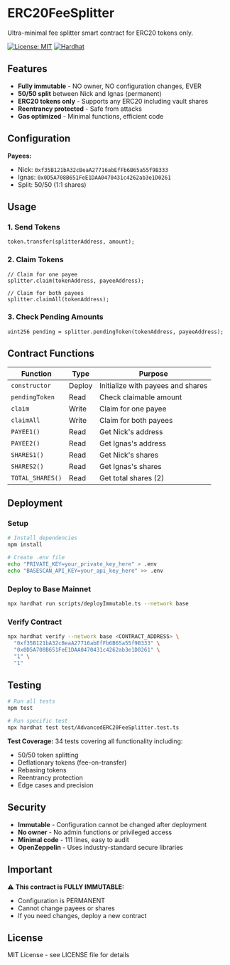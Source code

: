 # ERC20FeeSplitter

Ultra-minimal fee splitter smart contract for ERC20 tokens only.

[![License: MIT](https://img.shields.io/badge/License-MIT-yellow.svg)](https://opensource.org/licenses/MIT)
[![Hardhat](https://img.shields.io/badge/Built%20with-Hardhat-yellow.svg)](https://hardhat.org/)

## Features

- **Fully immutable** - NO owner, NO configuration changes, EVER
- **50/50 split** between Nick and Ignas (permanent)
- **ERC20 tokens only** - Supports any ERC20 including vault shares
- **Reentrancy protected** - Safe from attacks
- **Gas optimized** - Minimal functions, efficient code

## Configuration

**Payees:**
- Nick: `0xf35B121bA32cBeaA27716abEfFb6B65a55f9B333`
- Ignas: `0x0D5A708B651FeE1DAA0470431c4262ab3e1D0261`
- Split: 50/50 (1:1 shares)

## Usage

### 1. Send Tokens
```solidity
token.transfer(splitterAddress, amount);
```

### 2. Claim Tokens
```solidity
// Claim for one payee
splitter.claim(tokenAddress, payeeAddress);

// Claim for both payees
splitter.claimAll(tokenAddress);
```

### 3. Check Pending Amounts
```solidity
uint256 pending = splitter.pendingToken(tokenAddress, payeeAddress);
```

## Contract Functions

| Function | Type | Purpose |
|----------|------|---------|
| `constructor` | Deploy | Initialize with payees and shares |
| `pendingToken` | Read | Check claimable amount |
| `claim` | Write | Claim for one payee |
| `claimAll` | Write | Claim for both payees |
| `PAYEE1()` | Read | Get Nick's address |
| `PAYEE2()` | Read | Get Ignas's address |
| `SHARES1()` | Read | Get Nick's shares |
| `SHARES2()` | Read | Get Ignas's shares |
| `TOTAL_SHARES()` | Read | Get total shares (2) |

## Deployment

### Setup
```bash
# Install dependencies
npm install

# Create .env file
echo "PRIVATE_KEY=your_private_key_here" > .env
echo "BASESCAN_API_KEY=your_api_key_here" >> .env
```

### Deploy to Base Mainnet
```bash
npx hardhat run scripts/deployImmutable.ts --network base
```

### Verify Contract
```bash
npx hardhat verify --network base <CONTRACT_ADDRESS> \
  "0xf35B121bA32cBeaA27716abEfFb6B65a55f9B333" \
  "0x0D5A708B651FeE1DAA0470431c4262ab3e1D0261" \
  "1" \
  "1"
```

## Testing

```bash
# Run all tests
npm test

# Run specific test
npx hardhat test test/AdvancedERC20FeeSplitter.test.ts
```

**Test Coverage:** 34 tests covering all functionality including:
- 50/50 token splitting
- Deflationary tokens (fee-on-transfer)
- Rebasing tokens
- Reentrancy protection
- Edge cases and precision

## Security

- **Immutable** - Configuration cannot be changed after deployment
- **No owner** - No admin functions or privileged access
- **Minimal code** - 111 lines, easy to audit
- **OpenZeppelin** - Uses industry-standard secure libraries

## Important

⚠️ **This contract is FULLY IMMUTABLE:**
- Configuration is PERMANENT
- Cannot change payees or shares
- If you need changes, deploy a new contract

## License

MIT License - see LICENSE file for details